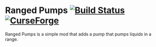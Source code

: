 # Ranged Pumps [![Build Status](https://jenkins.raoulvdberge.com/buildStatus/icon?job=rangedpumps-mc1.14)](https://jenkins.raoulvdberge.com/job/rangedpumps-mc1.14/) [![CurseForge](http://cf.way2muchnoise.eu/full_247496_downloads.svg)](http://minecraft.curseforge.com/projects/ranged-pumps)

Ranged Pumps is a simple mod that adds a pump that pumps liquids in a range.
